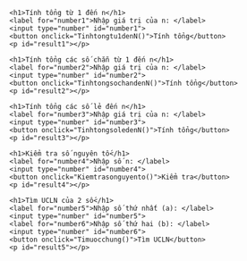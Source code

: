 <html lang="en-US">
<head>
<meta charset="UTF-8">
<meta name="viewport" content="width=device-width, initial-scale=1">
<title>Xây dựng trang web thực hiện công việc sau</title>
<script>
    function Tinhtongtu1denN() {
        const n = parseInt(document.getElementById('number1').value, 10);
        let sum = 0;
        for (let i = 1; i <= n; i++) {
            sum += i;
        }
        document.getElementById('result1').textContent = `Tổng từ 1 đến ${n} là: ${sum}`;
    }

    function TinhtongsochandenN() {
        const n = parseInt(document.getElementById('number2').value, 10);
        let sum = 0;
        for (let i = 2; i <= n; i += 2) {
            sum += i;
        }
        document.getElementById('result2').textContent = `Tổng các số chẵn từ 1 đến ${n} là: ${sum}`;
    }   
    function TinhtongsoledenN() {
            const n = parseInt(document.getElementById('number3').value, 10);
            let sum = 0;
            for (let i = 1; i <= n; i += 2) {
                sum += i;
            }
            document.getElementById('result3').textContent = `Tổng các số lẻ từ 1 đến ${n} là: ${sum}`;
        }
    function Kiemtrasonguyento() {
            const n = parseInt(document.getElementById('number4').value, 10);
            let isPrime = true;

            if (n <= 1) {
                isPrime = false;
            } else {
                for (let i = 2; i <= Math.sqrt(n); i++) {
                    if (n % i === 0) {
                        isPrime = false;
                        break;
                    }
                }
            }

            if (isPrime) {
                document.getElementById('result4').textContent = `${n} là số nguyên tố.`;
            } else {
                document.getElementById('result4').textContent = `${n} không phải là số nguyên tố.`;
            }
        }
        function Timuocchung() {
            const a = parseInt(document.getElementById('number5').value, 10);
            const b = parseInt(document.getElementById('number6').value, 10);

            let gcd = calculateGCD(a, b);

            document.getElementById('result5').textContent = `UCLN của ${a} và ${b} là: ${gcd}`;
        }

        function calculateGCD(x, y) {
            while (y) {
                let t = y;
                y = x % y;
                x = t;
            }
            return Math.abs(x);
        }
</script>
</head>
<body>

    <h1>Tính tổng từ 1 đến n</h1>
    <label for="number1">Nhập giá trị của n: </label>
    <input type="number" id="number1">
    <button onclick="Tinhtongtu1denN()">Tính tổng</button>
    <p id="result1"></p>
    
    <h1>Tính tổng các số chẵn từ 1 đến n</h1>
    <label for="number2">Nhập giá trị của n: </label>
    <input type="number" id="number2">
    <button onclick="TinhtongsochandenN()">Tính tổng</button>
    <p id="result2"></p>

    <h1>Tính tổng các số lẻ đến n</h1>
    <label for="number3">Nhập giá trị của n: </label>
    <input type="number" id="number3">
    <button onclick="TinhtongsoledenN()">Tính tổng</button>
    <p id="result3"></p>

    <h1>Kiểm tra số nguyên tố</h1>
    <label for="number4">Nhập số n: </label>
    <input type="number" id="number4">
    <button onclick="Kiemtrasonguyento()">Kiểm tra</button>
    <p id="result4"></p>

    <h1>Tìm UCLN của 2 số</h1>
    <label for="number5">Nhập số thứ nhất (a): </label>
    <input type="number" id="number5">
    <label for="number6">Nhập số thứ hai (b): </label>
    <input type="number" id="number6">
    <button onclick="Timuocchung()">Tìm UCLN</button>
    <p id="result5"></p>
</body>
</html>
